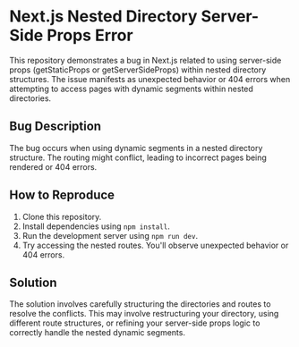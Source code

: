 # Next.js Nested Directory Server-Side Props Error

This repository demonstrates a bug in Next.js related to using server-side props (getStaticProps or getServerSideProps) within nested directory structures.  The issue manifests as unexpected behavior or 404 errors when attempting to access pages with dynamic segments within nested directories.

## Bug Description

The bug occurs when using dynamic segments in a nested directory structure.  The routing might conflict, leading to incorrect pages being rendered or 404 errors.

## How to Reproduce

1. Clone this repository.
2. Install dependencies using `npm install`.
3. Run the development server using `npm run dev`.
4. Try accessing the nested routes.  You'll observe unexpected behavior or 404 errors.

## Solution

The solution involves carefully structuring the directories and routes to resolve the conflicts. This may involve restructuring your directory, using different route structures, or refining your server-side props logic to correctly handle the nested dynamic segments.